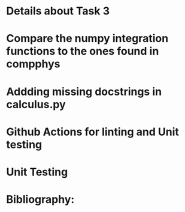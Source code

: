 # Details about Task 3
# Compare the numpy integration functions to the ones found in compphys
# Addding missing docstrings in calculus.py
# Github Actions for linting and Unit testing
# Unit Testing
# Bibliography:
